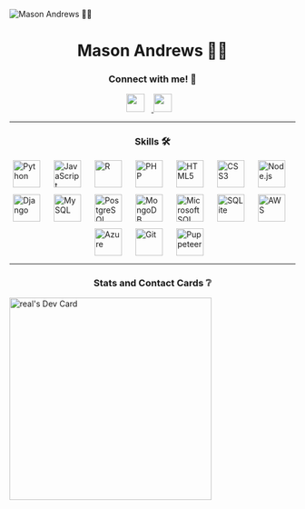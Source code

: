 ![Mason Andrews 👨‍💻](https://static.wixstatic.com/media/53fad0_ce0704caa0174d6aa9b2b8101a62fa77~mv2.gif)

<h1 align="center">Mason Andrews 👨‍💻</h1>

**<h3 align="center">Connect with me! 🔗</h3>** 
<p align="center"><a href="https://github.com/psychothemia" target="_blank"><img src="https://img.shields.io/badge/GitHub-100000?style=for-the-badge&logo=github&logoColor=white" height="32" style="margin-right: 12px"> <a href="https://www.linkedin.com/in/m4s" target="_blank"><img src="https://img.shields.io/badge/LinkedIn-0077B5?style=for-the-badge&logo=linkedin&logoColor=white" height="32" style="margin-right: 12px"></a></p>

---

 **<h3 align="center">Skills 🛠️</h3>**

<div style="display: flex; flex-wrap: wrap; gap: 12px; justify-content: center;"><img src="https://cdn.jsdelivr.net/gh/devicons/devicon/icons/python/python-original.svg" height="48" alt="Python" style="margin-right: 12px"> <img src="https://cdn.jsdelivr.net/gh/devicons/devicon/icons/javascript/javascript-plain.svg" height="48" alt="JavaScript" style="margin-right: 12px"> <img src="https://cdn.jsdelivr.net/gh/devicons/devicon/icons/r/r-original.svg" height="48" alt="R" style="margin-right: 12px"> <img src="https://cdn.jsdelivr.net/gh/devicons/devicon/icons/php/php-original.svg" height="48" alt="PHP" style="margin-right: 12px"> <img src="https://cdn.jsdelivr.net/gh/devicons/devicon/icons/html5/html5-original.svg" height="48" alt="HTML5" style="margin-right: 12px"> <img src="https://cdn.jsdelivr.net/gh/devicons/devicon/icons/css3/css3-original.svg" height="48" alt="CSS3" style="margin-right: 12px"> <img src="https://cdn.jsdelivr.net/gh/devicons/devicon/icons/nodejs/nodejs-original.svg" height="48" alt="Node.js" style="margin-right: 12px"> <img src="https://cdn.jsdelivr.net/gh/devicons/devicon@latest/icons/django/django-plain.svg" height="48" alt="Django" style="margin-right: 12px"> <img src="https://cdn.jsdelivr.net/gh/devicons/devicon/icons/mysql/mysql-original.svg" height="48" alt="MySQL" style="margin-right: 12px"> <img src="https://cdn.jsdelivr.net/gh/devicons/devicon/icons/postgresql/postgresql-original.svg" height="48" alt="PostgreSQL" style="margin-right: 12px"> <img src="https://cdn.jsdelivr.net/gh/devicons/devicon/icons/mongodb/mongodb-original.svg" height="48" alt="MongoDB" style="margin-right: 12px"> <img src="https://cdn.jsdelivr.net/gh/devicons/devicon@latest/icons/microsoftsqlserver/microsoftsqlserver-original.svg" height="48" alt="Microsoft SQL Server" style="margin-right: 12px"> <img src="https://cdn.jsdelivr.net/gh/devicons/devicon/icons/sqlite/sqlite-original.svg" height="48" alt="SQLite" style="margin-right: 12px"> <img src="https://cdn.jsdelivr.net/gh/devicons/devicon@latest/icons/amazonwebservices/amazonwebservices-original-wordmark.svg" height="48" alt="AWS" style="margin-right: 12px"> <img src="https://cdn.jsdelivr.net/gh/devicons/devicon/icons/azure/azure-original.svg" height="48" alt="Azure" style="margin-right: 12px"> <img src="https://cdn.jsdelivr.net/gh/devicons/devicon/icons/git/git-original.svg" height="48" alt="Git" style="margin-right: 12px"> <img src="https://cdn.jsdelivr.net/gh/devicons/devicon/icons/puppeteer/puppeteer-original.svg" height="48" alt="Puppeteer" style="margin-right: 12px"></div>

---

**<h3 align="center">Stats and Contact Cards ❔</h3>**

<a href="https://app.daily.dev/opsec"><img src="https://api.daily.dev/devcards/v2/Oru6AatNWNBH9rkreCRN3.png?type=default&r=9ru" width="356" alt="real's Dev Card"/></a>
